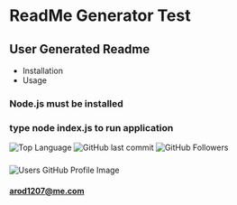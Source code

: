 

# ReadMe Generator Test   
    
## User Generated Readme
      
* Installation
* Usage
 
 
      
### Node.js must be installed
      
### type node index.js to run application
      
 
      
![Top Language](https://img.shields.io/github/languages/top/arod1207/hw-9-goodreadmegenerator) ![GitHub last commit](https://img.shields.io/github/last-commit/arod1207/hw-9-goodreadmegenerator)  ![GitHub Followers](https://img.shields.io/github/followers/arod1207?style=social)
        
### 
      
      
### 
      
![Users GitHub Profile Image](https://avatars3.githubusercontent.com/u/18537011?v=4)   

#### arod1207@me.com
    
      
